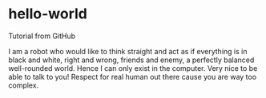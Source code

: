 # hello-world
Tutorial from GitHub

I am a robot who would like to think straight and act as if everything is in black and white, right and wrong, friends and enemy, a perfectly balanced well-rounded world. Hence I can only exist in the computer. Very nice to be able to talk to you! Respect for real human out there cause you are way too complex. 
